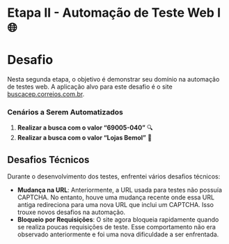 # Etapa II - Automação de Teste Web I 🌐

# Desafio

Nesta segunda etapa, o objetivo é demonstrar seu domínio na automação de testes web. A aplicação alvo para este desafio é o site [buscacep.correios.com.br](https://buscacep.correios.com.br/).

### Cenários a Serem Automatizados

1. **Realizar a busca com o valor “69005-040”** 🔍
2. **Realizar a busca com o valor “Lojas Bemol”** 🏢

## Desafios Técnicos

Durante o desenvolvimento dos testes, enfrentei vários desafios técnicos:

- **Mudança na URL**: Anteriormente, a URL usada para testes não possuía CAPTCHA. No entanto, houve uma mudança recente onde essa URL antiga redireciona para uma nova URL que inclui um CAPTCHA. Isso trouxe novos desafios na automação.
- **Bloqueio por Requisições**: O site agora bloqueia rapidamente quando se realiza poucas requisições de teste. Esse comportamento não era observado anteriormente e foi uma nova dificuldade a ser enfrentada.
